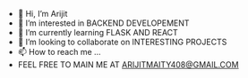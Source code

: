 - 👋 Hi, I’m  Arijit
- 👀 I’m interested in BACKEND DEVELOPEMENT
- 🌱 I’m currently learning FLASK AND REACT 
- 💞️ I’m looking to collaborate on INTERESTING PROJECTS
- 📫 How to reach me ...
- FEEL FREE TO MAIN ME AT ARIJITMAITY408@GMAIL.COM

<!---
Arijitma/Arijitma is a ✨ special ✨ repository because its `README.md` (this file) appears on your GitHub profile.
You can click the Preview link to take a look at your changes.
--->
